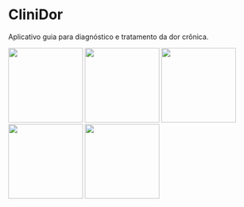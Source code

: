# CliniDor

Aplicativo guia para diagnóstico e tratamento da dor crônica.

<p float="left">
  <img src="https://github.com/isadora-vieira-ramos/clini_dor/assets/36307163/5f4220d3-f0b2-4310-aa0f-700f11a2620b" width="150" />
  <img src="https://github.com/isadora-vieira-ramos/clini_dor/assets/36307163/ba119459-7d83-42f9-814f-bee9723d7f98" width="150" />
  <img src="https://github.com/isadora-vieira-ramos/clini_dor/assets/36307163/d1ff8fc8-bb06-4ed0-ade0-50921d0007da" width="150" />
  <img src="https://github.com/isadora-vieira-ramos/clini_dor/assets/36307163/2812d9c7-74fc-488a-99c3-b15bce49c450" width="150" />
  <img src="https://github.com/isadora-vieira-ramos/clini_dor/assets/36307163/e251541f-08e0-43e5-893a-ccfad15a0cc7" width="150" />
</p>
